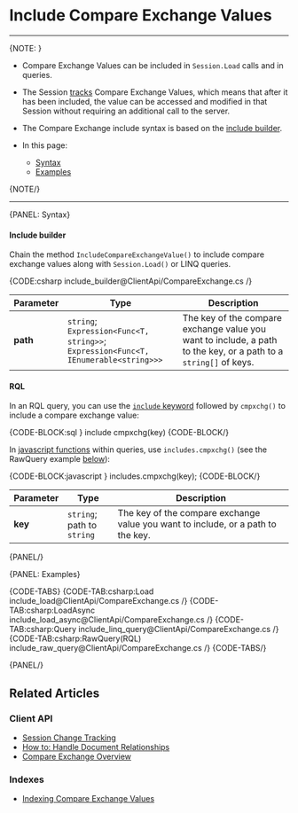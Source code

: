 ﻿# Include Compare Exchange Values
---

{NOTE: }

* Compare Exchange Values can be included in `Session.Load` calls and in queries.  

* The Session [tracks](../../../client-api/session/what-is-a-session-and-how-does-it-work#tracking-changes) 
Compare Exchange Values, which means that after it has been included, the value can 
be accessed and modified in that Session without requiring an additional call to 
the server.  

* The Compare Exchange include syntax is based on the [include builder](../../../client-api/how-to/handle-document-relationships#includes).  

* In this page:  
  * [Syntax](../../../client-api/operations/compare-exchange/include-compare-exchange#syntax)  
  * [Examples](../../../client-api/operations/compare-exchange/include-compare-exchange#examples)  

{NOTE/}

---

{PANEL: Syntax}

#### Include builder

Chain the method `IncludeCompareExchangeValue()` to include compare exchange values 
along with `Session.Load()` or LINQ queries.  

{CODE:csharp include_builder@ClientApi/CompareExchange.cs /}

| Parameter | Type | Description |
| - | - | - |
| **path** | `string`;<br/>`Expression<Func<T, string>>`;<br/>`Expression<Func<T, IEnumerable<string>>>` | The key of the compare exchange value you want to include, a path to the key, or a path to a `string[]` of keys. |

#### RQL

In an RQL query, you can use the [`include` keyword](../../../indexes/querying/what-is-rql#include) 
followed by `cmpxchg()` to include a compare exchange value:  

{CODE-BLOCK:sql }
include cmpxchg(key)
{CODE-BLOCK/}

In [javascript functions](../../../indexes/querying/what-is-rql#declare) within queries, 
use `includes.cmpxchg()` (see the RawQuery example 
[below](../../../client-api/operations/compare-exchange/include-compare-exchange#examples)):  

{CODE-BLOCK:javascript }
includes.cmpxchg(key);
{CODE-BLOCK/}

| Parameter | Type | Description |
| - | - | - |
| **key** | `string`;<br/>path to `string` | The key of the compare exchange value you want to include, or a path to the key. |

{PANEL/}

{PANEL: Examples}

{CODE-TABS}
{CODE-TAB:csharp:Load include_load@ClientApi/CompareExchange.cs /}
{CODE-TAB:csharp:LoadAsync include_load_async@ClientApi/CompareExchange.cs /}
{CODE-TAB:csharp:Query include_linq_query@ClientApi/CompareExchange.cs /}
{CODE-TAB:csharp:RawQuery(RQL) include_raw_query@ClientApi/CompareExchange.cs /}
{CODE-TABS/}

{PANEL/}

## Related Articles

### Client API

- [Session Change Tracking](../../../client-api/session/what-is-a-session-and-how-does-it-work#tracking-changes)
- [How to: Handle Document Relationships](../../../client-api/how-to/handle-document-relationships)
- [Compare Exchange Overview](../../../client-api/operations/compare-exchange/overview)

### Indexes

- [Indexing Compare Exchange Values](../../../indexes/indexing-compare-exchange-values)

